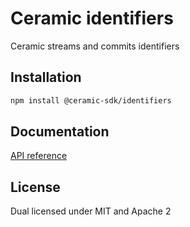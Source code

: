 # Ceramic identifiers

Ceramic streams and commits identifiers

## Installation

```sh
npm install @ceramic-sdk/identifiers
```

## Documentation

[API reference](https://github.com/ceramicnetwork/rust-ceramic/tree/main/sdk/docs/@ceramic-sdk/identifiers)

## License

Dual licensed under MIT and Apache 2
